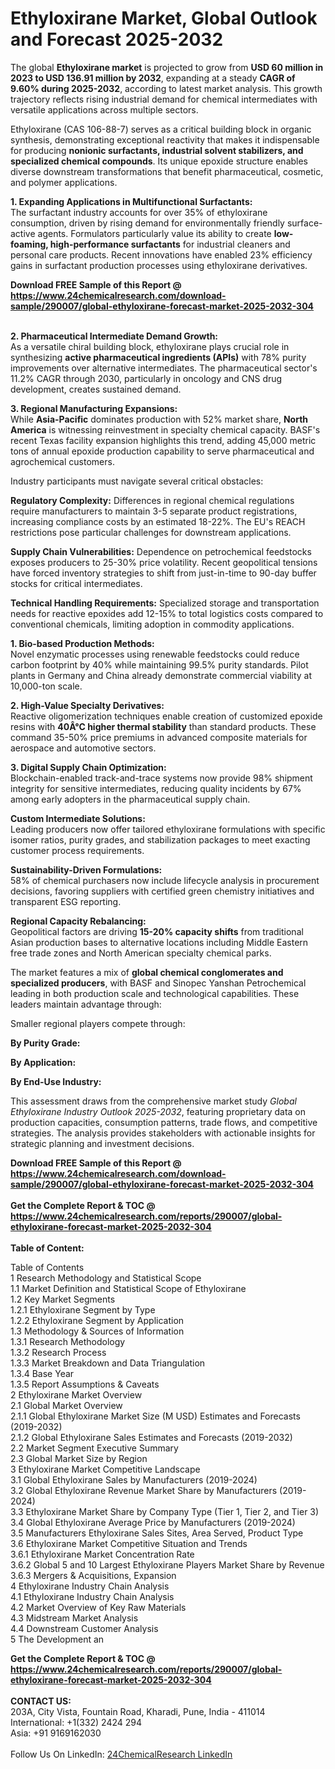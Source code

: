 <h1>Ethyloxirane Market, Global Outlook and Forecast 2025-2032</h1><p>The global <strong>Ethyloxirane market</strong> is projected to grow from <strong>USD 60 million in 2023 to USD 136.91 million by 2032</strong>, expanding at a steady <strong>CAGR of 9.60% during 2025-2032</strong>, according to latest market analysis. This growth trajectory reflects rising industrial demand for chemical intermediates with versatile applications across multiple sectors.</p><p>Ethyloxirane (CAS 106-88-7) serves as a critical building block in organic synthesis, demonstrating exceptional reactivity that makes it indispensable for producing <strong>nonionic surfactants, industrial solvent stabilizers, and specialized chemical compounds</strong>. Its unique epoxide structure enables diverse downstream transformations that benefit pharmaceutical, cosmetic, and polymer applications.</p><p><strong>1. Expanding Applications in Multifunctional Surfactants:</strong><br>
The surfactant industry accounts for over 35% of ethyloxirane consumption, driven by rising demand for environmentally friendly surface-active agents. Formulators particularly value its ability to create <strong>low-foaming, high-performance surfactants</strong> for industrial cleaners and personal care products. Recent innovations have enabled 23% efficiency gains in surfactant production processes using ethyloxirane derivatives.</p><div><b>Download FREE Sample of this Report @ 
            <a href="https://www.24chemicalresearch.com/download-sample/290007/global-ethyloxirane-forecast-market-2025-2032-304">
            https://www.24chemicalresearch.com/download-sample/290007/global-ethyloxirane-forecast-market-2025-2032-304</a></b></div><br><p><strong>2. Pharmaceutical Intermediate Demand Growth:</strong><br>
As a versatile chiral building block, ethyloxirane plays crucial role in synthesizing <strong>active pharmaceutical ingredients (APIs)</strong> with 78% purity improvements over alternative intermediates. The pharmaceutical sector's 11.2% CAGR through 2030, particularly in oncology and CNS drug development, creates sustained demand.</p><p><strong>3. Regional Manufacturing Expansions:</strong><br>
While <strong>Asia-Pacific</strong> dominates production with 52% market share, <strong>North America</strong> is witnessing reinvestment in specialty chemical capacity. BASF's recent Texas facility expansion highlights this trend, adding 45,000 metric tons of annual epoxide production capability to serve pharmaceutical and agrochemical customers.</p><p>Industry participants must navigate several critical obstacles:</p><p><strong>Regulatory Complexity:</strong> Differences in regional chemical regulations require manufacturers to maintain 3-5 separate product registrations, increasing compliance costs by an estimated 18-22%. The EU's REACH restrictions pose particular challenges for downstream applications.</p><p><strong>Supply Chain Vulnerabilities:</strong> Dependence on petrochemical feedstocks exposes producers to 25-30% price volatility. Recent geopolitical tensions have forced inventory strategies to shift from just-in-time to 90-day buffer stocks for critical intermediates.</p><p><strong>Technical Handling Requirements:</strong> Specialized storage and transportation needs for reactive epoxides add 12-15% to total logistics costs compared to conventional chemicals, limiting adoption in commodity applications.</p><p><strong>1. Bio-based Production Methods:</strong><br>
Novel enzymatic processes using renewable feedstocks could reduce carbon footprint by 40% while maintaining 99.5% purity standards. Pilot plants in Germany and China already demonstrate commercial viability at 10,000-ton scale.</p><p><strong>2. High-Value Specialty Derivatives:</strong><br>
Reactive oligomerization techniques enable creation of customized epoxide resins with <strong>40Â°C higher thermal stability</strong> than standard products. These command 35-50% price premiums in advanced composite materials for aerospace and automotive sectors.</p><p><strong>3. Digital Supply Chain Optimization:</strong><br>
Blockchain-enabled track-and-trace systems now provide 98% shipment integrity for sensitive intermediates, reducing quality incidents by 67% among early adopters in the pharmaceutical supply chain.</p><p><strong>Custom Intermediate Solutions:</strong><br>
	Leading producers now offer tailored ethyloxirane formulations with specific isomer ratios, purity grades, and stabilization packages to meet exacting customer process requirements.</p><p><strong>Sustainability-Driven Formulations:</strong><br>
	58% of chemical purchasers now include lifecycle analysis in procurement decisions, favoring suppliers with certified green chemistry initiatives and transparent ESG reporting.</p><p><strong>Regional Capacity Rebalancing:</strong><br>
	Geopolitical factors are driving <strong>15-20% capacity shifts</strong> from traditional Asian production bases to alternative locations including Middle Eastern free trade zones and North American specialty chemical parks.</p><p>The market features a mix of <strong>global chemical conglomerates and specialized producers</strong>, with BASF and Sinopec Yanshan Petrochemical leading in both production scale and technological capabilities. These leaders maintain advantage through:</p><p>Smaller regional players compete through:</p><p><strong>By Purity Grade:</strong></p><p><strong>By Application:</strong></p><p><strong>By End-Use Industry:</strong></p><p>This assessment draws from the comprehensive market study <em>Global Ethyloxirane Industry Outlook 2025-2032</em>, featuring proprietary data on production capacities, consumption patterns, trade flows, and competitive strategies. The analysis provides stakeholders with actionable insights for strategic planning and investment decisions.</p><div><b>Download FREE Sample of this Report @ 
            <a href="https://www.24chemicalresearch.com/download-sample/290007/global-ethyloxirane-forecast-market-2025-2032-304">
            https://www.24chemicalresearch.com/download-sample/290007/global-ethyloxirane-forecast-market-2025-2032-304</a></b></div><br><div><b>Get the Complete Report & TOC @ 
            <a href="https://www.24chemicalresearch.com/reports/290007/global-ethyloxirane-forecast-market-2025-2032-304">
            https://www.24chemicalresearch.com/reports/290007/global-ethyloxirane-forecast-market-2025-2032-304</a></b></div><br>
            <b>Table of Content:</b><p>Table of Contents<br />
1 Research Methodology and Statistical Scope<br />
1.1 Market Definition and Statistical Scope of Ethyloxirane<br />
1.2 Key Market Segments<br />
1.2.1 Ethyloxirane Segment by Type<br />
1.2.2 Ethyloxirane Segment by Application<br />
1.3 Methodology & Sources of Information<br />
1.3.1 Research Methodology<br />
1.3.2 Research Process<br />
1.3.3 Market Breakdown and Data Triangulation<br />
1.3.4 Base Year<br />
1.3.5 Report Assumptions & Caveats<br />
2 Ethyloxirane Market Overview<br />
2.1 Global Market Overview<br />
2.1.1 Global Ethyloxirane Market Size (M USD) Estimates and Forecasts (2019-2032)<br />
2.1.2 Global Ethyloxirane Sales Estimates and Forecasts (2019-2032)<br />
2.2 Market Segment Executive Summary<br />
2.3 Global Market Size by Region<br />
3 Ethyloxirane Market Competitive Landscape<br />
3.1 Global Ethyloxirane Sales by Manufacturers (2019-2024)<br />
3.2 Global Ethyloxirane Revenue Market Share by Manufacturers (2019-2024)<br />
3.3 Ethyloxirane Market Share by Company Type (Tier 1, Tier 2, and Tier 3)<br />
3.4 Global Ethyloxirane Average Price by Manufacturers (2019-2024)<br />
3.5 Manufacturers Ethyloxirane Sales Sites, Area Served, Product Type<br />
3.6 Ethyloxirane Market Competitive Situation and Trends<br />
3.6.1 Ethyloxirane Market Concentration Rate<br />
3.6.2 Global 5 and 10 Largest Ethyloxirane Players Market Share by Revenue<br />
3.6.3 Mergers & Acquisitions, Expansion<br />
4 Ethyloxirane Industry Chain Analysis<br />
4.1 Ethyloxirane Industry Chain Analysis<br />
4.2 Market Overview of Key Raw Materials<br />
4.3 Midstream Market Analysis<br />
4.4 Downstream Customer Analysis<br />
5 The Development an</p><div><b>Get the Complete Report & TOC @ 
            <a href="https://www.24chemicalresearch.com/reports/290007/global-ethyloxirane-forecast-market-2025-2032-304">
            https://www.24chemicalresearch.com/reports/290007/global-ethyloxirane-forecast-market-2025-2032-304</a></b></div><br><b>CONTACT US:</b><br>
            203A, City Vista, Fountain Road, Kharadi, Pune, India - 411014<br>
            International: +1(332) 2424 294<br>
            Asia: +91 9169162030 <br><br>
            Follow Us On LinkedIn: <a href="https://www.linkedin.com/company/24chemicalresearch/">24ChemicalResearch LinkedIn</a>